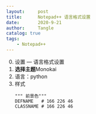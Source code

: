```yaml
---
layout:     post
title:      Notepad++ 语言格式设置
date:       2020-9-21
author:     Tangle
catalog: true
tags:
    - Notepad++
---
```


0. 设置 — 语言格式设置
0. **选择主题**Monokai
0. 语言：python
0. 样式
    ```
    """ 前景色"""
    DEFNAME   # 166 226 46
    CLASSNAME # 166 226 46
    ```
